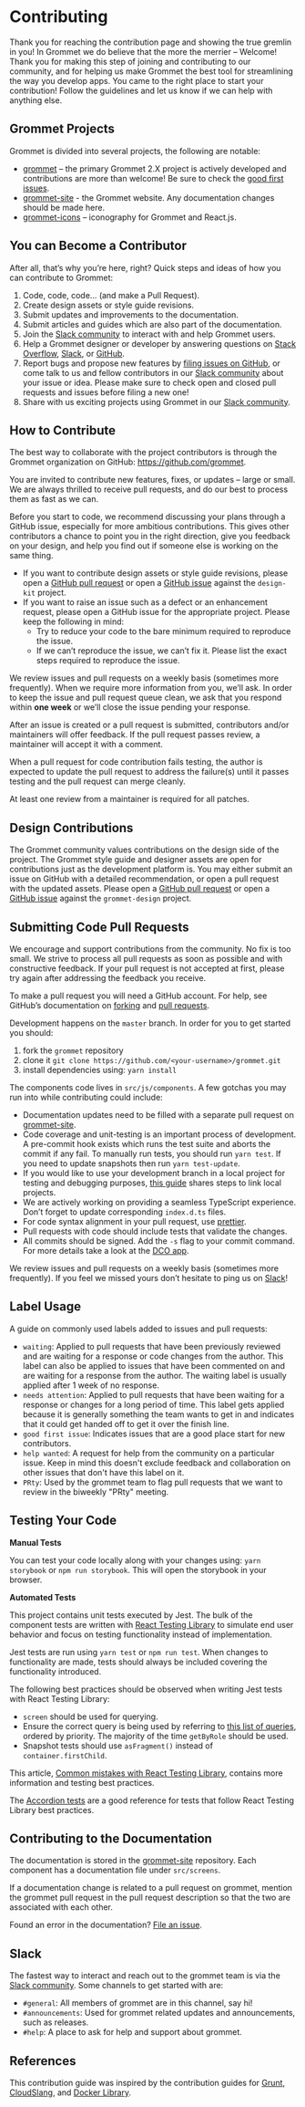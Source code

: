 # Contributing

Thank you for reaching the contribution page and showing the true gremlin in
you! In Grommet we do believe that the more the merrier – Welcome! Thank you for
making this step of joining and contributing to our community, and for helping
us make Grommet the best tool for streamlining the way you develop apps. You
came to the right place to start your contribution! Follow the guidelines and
let us know if we can help with anything else.

## Grommet Projects

Grommet is divided into several projects, the following are notable:

- [grommet] – the primary Grommet 2.X project is actively developed and
  contributions are more than welcome! Be sure to check the [good first issues].
- [grommet-site] - the Grommet website. Any documentation changes should be made here.
- [grommet-icons] – iconography for Grommet and React.js.

## You can Become a Contributor

After all, that’s why you’re here, right?
Quick steps and ideas of how you can contribute to Grommet:

1. Code, code, code… (and make a Pull Request).
1. Create design assets or style guide revisions.
1. Submit updates and improvements to the documentation.
1. Submit articles and guides which are also part of the documentation.
1. Join the [Slack community] to interact with and help Grommet users.
1. Help a Grommet designer or developer by answering questions on
   [Stack Overflow], [Slack][slack community], or [GitHub][grommet issues].
1. Report bugs and propose new features by [filing issues on
   GitHub][grommet issues], or come talk to us and fellow contributors in our
   [Slack community] about your issue or idea. Please make sure to check
   open and closed pull requests and issues before filing a new one!
1. Share with us exciting projects using Grommet in our [Slack community].

## How to Contribute

The best way to collaborate with the project contributors is through the Grommet
organization on GitHub: <https://github.com/grommet>.

You are invited to contribute new features, fixes, or updates – large or small.
We are always thrilled to receive pull requests, and do our best to process them
as fast as we can.

Before you start to code, we recommend discussing your plans through a GitHub
issue, especially for more ambitious contributions. This gives other
contributors a chance to point you in the right direction, give you feedback on
your design, and help you find out if someone else is working on the same thing.

- If you want to contribute design assets or style guide revisions, please open
  a [GitHub pull request][design-kit pulls] or open a
  [GitHub issue][design-kit issues] against the `design-kit` project.
- If you want to raise an issue such as a defect or an enhancement request,
  please open a GitHub issue for the appropriate project. Please keep the
  following in mind:
  - Try to reduce your code to the bare minimum required to reproduce the issue.
  - If we can’t reproduce the issue, we can’t fix it. Please list the exact
    steps required to reproduce the issue.

We review issues and pull requests on a weekly basis (sometimes more
frequently). When we require more information from you, we’ll ask. In order to
keep the issue and pull request queue clean, we ask that you respond within
**one week** or we’ll close the issue pending your response.

After an issue is created or a pull request is submitted, contributors and/or
maintainers will offer feedback. If the pull request passes review, a maintainer
will accept it with a comment.

When a pull request for code contribution fails testing, the author is
expected to update the pull request to address the failure(s) until it
passes testing and the pull request can merge cleanly.

At least one review from a maintainer is required for all patches.

## Design Contributions

The Grommet community values contributions on the design side of the
project. The Grommet style guide and designer assets are open for
contributions just as the development platform is. You may either submit an
issue on GitHub with a detailed recommendation, or open a pull request
with the updated assets.
Please open a [GitHub pull request][grommet-design pulls] or open a
[GitHub issue][grommet-design issues] against the `grommet-design` project.

## Submitting Code Pull Requests

We encourage and support contributions from the community. No fix is too
small. We strive to process all pull requests as soon as possible and
with constructive feedback. If your pull request is not accepted at
first, please try again after addressing the feedback you receive.

To make a pull request you will need a GitHub account. For help, see
GitHub’s documentation on [forking] and [pull requests].

Development happens on the `master` branch. In order for you to get
started you should:

1. fork the `grommet` repository
1. clone it `git clone https://github.com/<your-username>/grommet.git`
1. install dependencies using: `yarn install`

The components code lives in `src/js/components`. A few gotchas you may run
into while contributing could include:

- Documentation updates need to be filled with a separate pull request on
  [grommet-site].
- Code coverage and unit-testing is an important process of development.
  A pre-commit hook exists which runs the test suite and aborts the commit if
  any fail. To manually run tests, you should run `yarn test`. If you need to
  update snapshots then run `yarn test-update`.
- If you would like to use your development branch in a local project for
  testing and debugging purposes, [this guide](https://github.com/grommet/grommet/wiki/How-to-Apply-Your-Grommet-Development-Branch-to-a-Local-Project) shares steps to
  link local projects.
- We are actively working on providing a seamless TypeScript experience. Don’t
  forget to update corresponding `index.d.ts` files.
- For code syntax alignment in your pull request, use [prettier].
- Pull requests with code should include tests that validate the changes.
- All commits should be signed. Add the `-s` flag to your commit command. For more
  details take a look at the [DCO app](https://probot.github.io/apps/dco/).

We review issues and pull requests on a weekly basis (sometimes more
frequently). If you feel we missed yours don’t hesitate to ping us on
[Slack][slack community]!

## Label Usage

A guide on commonly used labels added to issues and pull requests:

- `waiting`: Applied to pull requests that have been previously reviewed and are waiting for a response or code changes from the author. This label
  can also be applied to issues that have been commented on and are waiting for a response from the author. The waiting label is usually applied
  after 1 week of no response.
- `needs attention`: Applied to pull requests that have been waiting for a response or changes for a long period of time. This label gets applied because it is
  generally something the team wants to get in and indicates that it could get handed off to get it over the finish line.
- `good first issue`: Indicates issues that are a good place start for new contributors.
- `help wanted`: A request for help from the community on a particular issue. Keep in mind this doesn't exclude feedback and collaboration on other issues that
  don't have this label on it.
- `PRty`: Used by the grommet team to flag pull requests that we want to review in the biweekly "PRty" meeting.

## Testing Your Code

**Manual Tests**

You can test your code locally along with your changes using: `yarn storybook` or `npm run storybook`. This will open the storybook in your browser.

**Automated Tests**

This project contains unit tests executed by Jest. The bulk of the component tests are written with [React Testing Library](https://testing-library.com/docs/react-testing-library/intro/) to simulate end user behavior and focus on testing functionality instead of implementation.

Jest tests are run using `yarn test` or `npm run test`. When changes to functionality are made, tests should always be included covering the functionality introduced.

The following best practices should be observed when writing Jest tests with React Testing Library:

- `screen` should be used for querying.
- Ensure the correct query is being used by referring to [this list of queries](https://testing-library.com/docs/queries/about/#priority), ordered by priority. The majority of the time `getByRole` should be used.
- Snapshot tests should use `asFragment()` instead of `container.firstChild`.

This article, [Common mistakes with React Testing Library](https://kentcdodds.com/blog/common-mistakes-with-react-testing-library), contains more information and testing best practices.

The [Accordion tests](https://github.com/grommet/grommet/blob/master/src/js/components/Accordion/__tests__/Accordion-test.tsx) are a good reference for tests that follow React Testing Library best practices.

## Contributing to the Documentation

The documentation is stored in the [grommet-site] repository. Each component
has a documentation file under `src/screens`.

If a documentation change is related to a pull request on grommet, mention the
grommet pull request in the pull request description so that the two are
associated with each other.

Found an error in the documentation? [File an issue][grommet-site issues].

## Slack

The fastest way to interact and reach out to the grommet team is via the [Slack community][slack community]. Some channels
to get started with are:

- `#general`: All members of grommet are in this channel, say hi!
- `#announcements`: Used for grommet related updates and announcements, such as releases.
- `#help`: A place to ask for help and support about grommet.

## References

This contribution guide was inspired by the contribution guides for [Grunt],
[CloudSlang], and [Docker Library].

[cloudslang]: http://www.cloudslang.io/#/docs#contributing-code
[design-kit]: https://github.com/grommet/design-kit
[design-kit issues]: https://github.com/grommet/design-kit/issues
[design-kit pulls]: https://github.com/grommet/design-kit/pulls
[docker library]: https://github.com/docker-library/docs/tree/master/node
[forking]: https://help.github.com/en/articles/fork-a-repo
[good first issues]: https://github.com/grommet/grommet/issues?q=is%3Aissue+is%3Aopen+label%3A%22good+first+issue%22
[grommet]: https://github.com/grommet/grommet
[grommet issues]: https://github.com/grommet/grommet/issues
[grommet-design issues]: https://github.com/grommet/grommet-design/issues
[grommet-design pulls]: https://github.com/grommet/grommet-design/pulls
[grommet-icons]: https://github.com/grommet/grommet-icons
[grommet-site]: https://github.com/grommet/grommet-site
[grommet-site issues]: https://github.com/grommet/grommet-site/issues
[grunt]: http://gruntjs.com/contributing
[prettier]: https://prettier.io/docs/en/editors.html
[prop-types]: https://www.npmjs.com/package/prop-types
[pull requests]: https://help.github.com/en/articles/creating-a-pull-request-from-a-fork
[slack community]: https://slack-invite.grommet.io/
[stack overflow]: https://stackoverflow.com/questions/tagged/grommet
